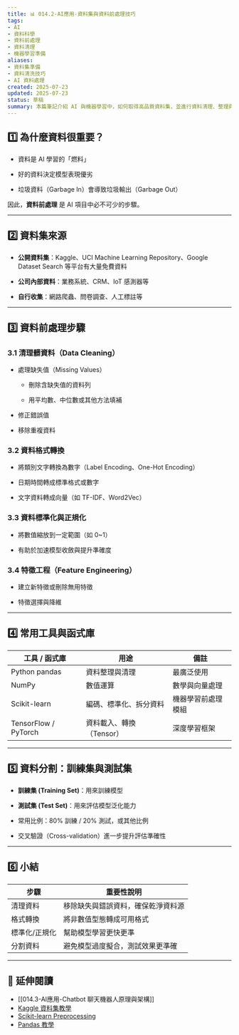 ```yaml
---
title: 📊 014.2-AI應用-資料集與資料前處理技巧  
tags:
- AI 
- 資料科學
- 資料前處理
- 資料清理
- 機器學習準備  
aliases:   
- 資料集準備
- 資料清洗技巧
- AI 資料處理  
created: 2025-07-23  
updated: 2025-07-23  
status: 草稿  
summary: 本篇筆記介紹 AI 與機器學習中，如何取得高品質資料集，並進行資料清理、整理與前處理，為模型訓練打下穩固基礎，讓新手也能輕鬆理解與操作。
---
```


## 1️⃣ 為什麼資料很重要？

- 資料是 AI 學習的「燃料」

- 好的資料決定模型表現優劣

- 垃圾資料（Garbage In）會導致垃圾輸出（Garbage Out）

因此，**資料前處理** 是 AI 項目中必不可少的步驟。

---
## 2️⃣ 資料集來源

- **公開資料集**：Kaggle、UCI Machine Learning Repository、Google Dataset Search 等平台有大量免費資料

- **公司內部資料**：業務系統、CRM、IoT 感測器等

- **自行收集**：網路爬蟲、問卷調查、人工標註等

---
## 3️⃣ 資料前處理步驟

### 3.1 清理髒資料（Data Cleaning）

- 處理缺失值（Missing Values）
    
    - 刪除含缺失值的資料列
    
    - 用平均數、中位數或其他方法填補

- 修正錯誤值

- 移除重複資料

### 3.2 資料格式轉換

- 將類別文字轉換為數字（Label Encoding、One-Hot Encoding）

- 日期時間轉成標準格式或數字

- 文字資料轉成向量（如 TF-IDF、Word2Vec）

### 3.3 資料標準化與正規化

- 將數值縮放到一定範圍（如 0~1）

- 有助於加速模型收斂與提升準確度

### 3.4 特徵工程（Feature Engineering）

- 建立新特徵或刪除無用特徵

- 特徵選擇與降維

---
## 4️⃣ 常用工具與函式庫

|工具 / 函式庫|用途|備註|
|---|---|---|
|Python pandas|資料整理與清理|最廣泛使用|
|NumPy|數值運算|數學與向量處理|
|Scikit-learn|編碼、標準化、拆分資料|機器學習前處理模組|
|TensorFlow / PyTorch|資料載入、轉換（Tensor）|深度學習框架|

---
## 5️⃣ 資料分割：訓練集與測試集

- **訓練集 (Training Set)**：用來訓練模型

- **測試集 (Test Set)**：用來評估模型泛化能力

- 常用比例：80% 訓練 / 20% 測試，或其他比例

- 交叉驗證（Cross-validation）進一步提升評估準確性

---
## 6️⃣ 小結

|步驟|重要性說明|
|---|---|
|清理資料|移除缺失與錯誤資料，確保乾淨資料源|
|格式轉換|將非數值型態轉成可用格式|
|標準化/正規化|幫助模型學習更快更準|
|分割資料|避免模型過度擬合，測試效果更準確|

---
## 🔗 延伸閱讀

- [[014.3-AI應用-Chatbot 聊天機器人原理與架構]]
- [Kaggle 資料集教學](https://www.kaggle.com/datasets)
- [Scikit-learn Preprocessing](https://scikit-learn.org/stable/modules/preprocessing.html)
- [Pandas 教學](https://pandas.pydata.org/docs/getting_started/intro_tutorials/index.html)